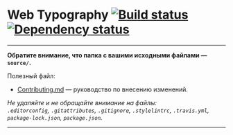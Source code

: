 # Web Typography [![Build status][travis-image]][travis-url] [![Dependency status][dependency-image]][dependency-url]

---

**Обратите внимание, что папка с вашими исходными файлами — `source/`.**

Полезный файл:

- [Contributing.md](Contributing.md) — руководство по внесению изменений.

_Не удаляйте и не обращайте внимание на файлы:_<br>
_`.editorconfig`, `.gitattributes`, `.gitignore`, `.stylelintrc`, `.travis.yml`, `package-lock.json`, `package.json`._

---

[travis-image]: https://travis-ci.com/htmlacademy-adaptive/305263-cat-energy.svg?branch=master
[travis-url]: https://travis-ci.com/htmlacademy-adaptive/305263-cat-energy
[dependency-image]: https://david-dm.org/htmlacademy-adaptive/305263-cat-energy/dev-status.svg?style=flat-square
[dependency-url]: https://david-dm.org/htmlacademy-adaptive/305263-cat-energy?type=dev
